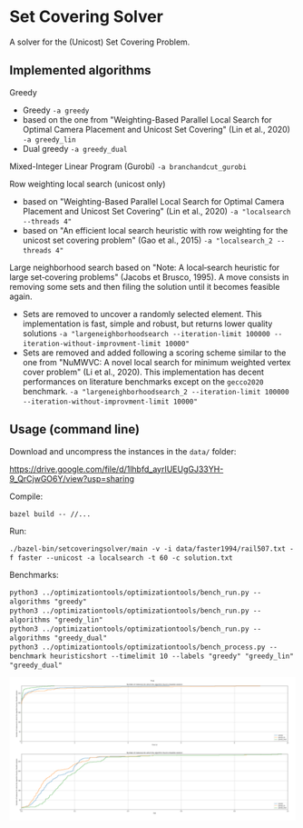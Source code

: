# Set Covering Solver

A solver for the (Unicost) Set Covering Problem.

## Implemented algorithms

Greedy
* Greedy `-a greedy`
* based on the one from "Weighting-Based Parallel Local Search for Optimal Camera Placement and Unicost Set Covering" (Lin et al., 2020) `-a greedy_lin`
* Dual greedy `-a greedy_dual`

Mixed-Integer Linear Program (Gurobi) `-a branchandcut_gurobi`

Row weighting local search (unicost only)
* based on "Weighting-Based Parallel Local Search for Optimal Camera Placement and Unicost Set Covering" (Lin et al., 2020) `-a "localsearch --threads 4"`
* based on "An efficient local search heuristic with row weighting for the unicost set covering problem" (Gao et al., 2015) `-a "localsearch_2 --threads 4"`

Large neighborhood search based on "Note: A local‐search heuristic for large set‐covering problems" (Jacobs et Brusco, 1995). A move consists in removing some sets and then filing the solution until it becomes feasible again.
* Sets are removed to uncover a randomly selected element. This implementation is fast, simple and robust, but returns lower quality solutions `-a "largeneighborhoodsearch --iteration-limit 100000 --iteration-without-improvment-limit 10000"`
* Sets are removed and added following a scoring scheme similar to the one from "NuMWVC: A novel local search for minimum weighted vertex cover problem" (Li et al., 2020). This implementation has decent performances on literature benchmarks except on the  `gecco2020` benchmark. `-a "largeneighborhoodsearch_2 --iteration-limit 100000 --iteration-without-improvment-limit 10000"`

## Usage (command line)

Download and uncompress the instances in the `data/` folder:

https://drive.google.com/file/d/1lhbfd_ayrIUEUgGJ33YH-9_QrCjwGO6Y/view?usp=sharing

Compile:
```shell
bazel build -- //...
```

Run:
```shell
./bazel-bin/setcoveringsolver/main -v -i data/faster1994/rail507.txt -f faster --unicost -a localsearch -t 60 -c solution.txt
```

Benchmarks:
```shell
python3 ../optimizationtools/optimizationtools/bench_run.py --algorithms "greedy"
python3 ../optimizationtools/optimizationtools/bench_run.py --algorithms "greedy_lin"
python3 ../optimizationtools/optimizationtools/bench_run.py --algorithms "greedy_dual"
python3 ../optimizationtools/optimizationtools/bench_process.py --benchmark heuristicshort --timelimit 10 --labels "greedy" "greedy_lin" "greedy_dual"
```

![heuristicshort](img/heuristicshort.png?raw=true "heuristicshort")

